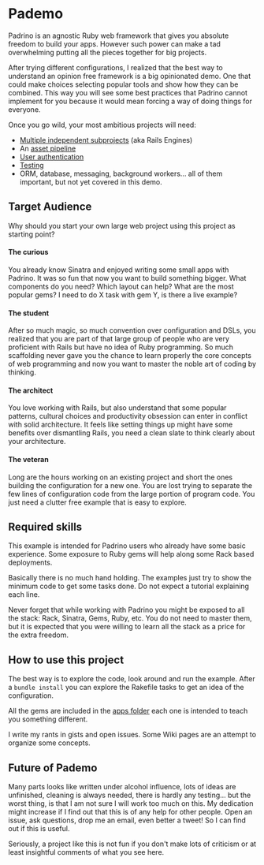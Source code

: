 # Pademo

Padrino is an agnostic Ruby web framework that gives you absolute freedom to
build your apps. However such power can make a tad overwhelming putting all the
pieces together for big projects.

After trying different configurations, I realized that the best way to
understand an opinion free framework is a big opinionated demo. One that could
make choices selecting popular tools and show how they can be combined.
This way you will see some best practices that Padrino cannot implement for you
because it would mean forcing a way of doing things for everyone.

Once you go wild, your most ambitious projects will need:

  - [Multiple independent subprojects](https://github.com/zenbits/pademo/tree/master/apps) (aka Rails Engines)
  - An [asset pipeline](https://github.com/zenbits/pademo/wiki/Asset-Pipeline) 
  - [User authentication](https://github.com/zenbits/pademo/wiki/Authentication)
  - [Testing](https://github.com/zenbits/pademo/wiki/Testing)
  - ORM, database, messaging, background workers... all of them important, but
    not yet covered in this demo.

## Target Audience

Why should you start your own large web project using this project as starting point?

#### The curious

You already know Sinatra and enjoyed writing some small apps with Padrino. It
was so fun that now you want to build something bigger. What components do you
need? Which layout can help? What are the most popular gems? I need to do
X task with gem Y, is there a live example?

#### The student

After so much magic, so much convention over configuration and DSLs, you
realized that you are part of that large group of people who are very
proficient with Rails but have no idea of Ruby programming. So much scaffolding
never gave you the chance to learn properly the core concepts of web
programming and now you want to master the noble art of coding by thinking.

#### The architect

You love working with Rails, but also understand that some popular patterns,
cultural choices and productivity obsession can enter in conflict with
solid architecture. It feels like setting things up might have some benefits
over dismantling Rails, you need a clean slate to think clearly about your
architecture.

#### The veteran

Long are the hours working on an existing project and short the ones building
the configuration for a new one. You are lost trying to separate the few
lines of configuration code from the large portion of program code. You just
need a clutter free example that is easy to explore.

## Required skills

This example is intended for Padrino users who already have some basic
experience. Some exposure to Ruby gems will help along some Rack based
deployments. 

Basically there is no much hand holding. The examples just try to show the
minimum code to get some tasks done. Do not expect a tutorial explaining each
line.

Never forget that while working with Padrino you might be exposed to all the
stack: Rack, Sinatra, Gems, Ruby, etc. You do not need to master them, but it
is expected that you were willing to learn all the stack as a price for the
extra freedom.

## How to use this project

The best way is to explore the code, look around and run the example. After
a `bundle install` you can explore the Rakefile tasks to get an idea of the
configuration.

All the gems are included in the [apps
folder](https://github.com/zenbits/pademo/tree/master/apps) each one is
intended to teach you something different.

I write my rants in gists and open issues. Some Wiki pages are an attempt to
organize some concepts.


## Future of Pademo

Many parts looks like written under alcohol influence, lots of ideas are
unfinished, cleaning is always needed, there is hardly any testing... but the
worst thing, is that I am not sure I will work too much on this. My dedication
might increase if I find out that this is of any help for other people. Open an
issue, ask questions, drop me an email, even better a tweet! So I can find out
if this is useful.

Seriously, a project like this is not fun if you don't make lots of criticism
or at least insightful comments of what you see here.

